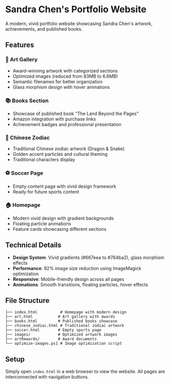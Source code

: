 # Sandra Chen's Portfolio Website

A modern, vivid portfolio website showcasing Sandra Chen's artwork, achievements, and published books.

## Features

### 🎨 Art Gallery
- Award-winning artwork with categorized sections
- Optimized images (reduced from 83MB to 6.6MB)
- Semantic filenames for better organization
- Glass morphism design with hover animations

### 📚 Books Section
- Showcase of published book "The Land Beyond the Pages"
- Amazon integration with purchase links
- Achievement badges and professional presentation

### 🐉 Chinese Zodiac
- Traditional Chinese zodiac artwork (Dragon & Snake)
- Golden accent particles and cultural theming
- Traditional characters display

### ⚽ Soccer Page
- Empty content page with vivid design framework
- Ready for future sports content

### 🏠 Homepage
- Modern vivid design with gradient backgrounds
- Floating particle animations
- Feature cards showcasing different sections

## Technical Details

- **Design System**: Vivid gradients (#667eea to #764ba2), glass morphism effects
- **Performance**: 92% image size reduction using ImageMagick optimization
- **Responsive**: Mobile-friendly design across all pages
- **Animations**: Smooth transitions, floating particles, hover effects

## File Structure

```
├── index.html          # Homepage with modern design
├── art.html           # Art gallery with awards
├── books.html         # Published books showcase
├── chinese_zodiac.html # Traditional zodiac artwork
├── soccer.html        # Empty sports page
├── images/            # Optimized artwork images
├── artRewards/        # Award documents
└── optimize-images.ps1 # Image optimization script
```

## Setup

Simply open `index.html` in a web browser to view the website. All pages are interconnected with navigation buttons.
